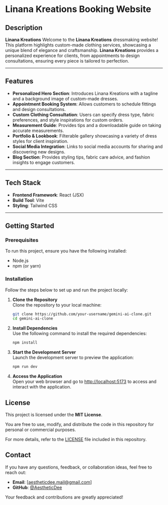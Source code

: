 # Linana Kreations Booking Website

## Description

**Linana Kreations**
Welcome to the **Linana Kreations** dressmaking website! This platform highlights custom-made clothing services, showcasing a unique blend of elegance and craftsmanship. **Linana Kreations** provides a personalized experience for clients, from appointments to design consultations, ensuring every piece is tailored to perfection.

---

## Features

- **Personalized Hero Section**: Introduces Linana Kreations with a tagline and a background image of custom-made dresses.
- **Appointment Booking System**: Allows customers to schedule fittings and design consultations.
- **Custom Clothing Consultation**: Users can specify dress type, fabric preferences, and style inspirations for custom orders.
- **Measurement Guide**: Provides tips and a downloadable guide on taking accurate measurements.
- **Portfolio & Lookbook**: Filterable gallery showcasing a variety of dress styles for client inspiration.
- **Social Media Integration**: Links to social media accounts for sharing and discovering new designs.
- **Blog Section**: Provides styling tips, fabric care advice, and fashion insights to engage customers.

---

## Tech Stack

- **Frontend Framework**: React (JSX)
- **Build Tool**: Vite
- **Styling**: Tailwind CSS

---

## Getting Started

### Prerequisites

To run this project, ensure you have the following installed:

- Node.js
- npm (or yarn)

### Installation

Follow the steps below to set up and run the project locally:

1. **Clone the Repository**  
   Clone the repository to your local machine:
   ```bash
   git clone https://github.com/your-username/gemini-ai-clone.git
   cd gemini-ai-clone

2. **Install Dependencies**  
   Use the following command to install the required dependencies:
   ```bash
   npm install

3. **Start the Development Server**  
   Launch the development server to preview the application:
   ```bash
   npm run dev

4. **Access the Application**  
   Open your web browser and go to [http://localhost:5173](http://localhost:5173) to access and interact with the application.


## License

This project is licensed under the **MIT License**. 

You are free to use, modify, and distribute the code in this repository for personal or commercial purposes. 

For more details, refer to the [LICENSE](./LICENSE) file included in this repository.


## Contact

If you have any questions, feedback, or collaboration ideas, feel free to reach out:

- **Email**: [aestheticdee.mail@gmail.com]  
- **GitHub**: [@AestheticDee](https://github.com/Aesthetic-Dee)

Your feedback and contributions are greatly appreciated!